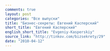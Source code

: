 ```yaml
---
comments: true
layout: post
categories: "Все выпуски"
title: "Бизнес-секреты: Евгений Касперский"
short_title: "Евгений Касперский"
english_short_title: "Evgeniy-Kasperskiy"
source_link: "http://tinkov.com/bizsekrety/29"
date: "2010-04-12"
---
```

